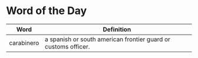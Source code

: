 # Word of the Day

|Word|Definition|
|---|---|
|carabinero|a spanish or south american frontier guard or customs officer.|